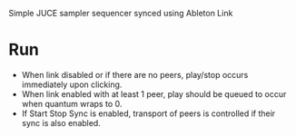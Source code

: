 Simple JUCE sampler sequencer synced using Ableton Link

# Run
- When link disabled or if there are no peers, play/stop occurs immediately upon clicking.
- When link enabled with at least 1 peer, play should be queued to occur when quantum wraps to 0.
- If Start Stop Sync is enabled, transport of peers is controlled if their sync is also enabled.

